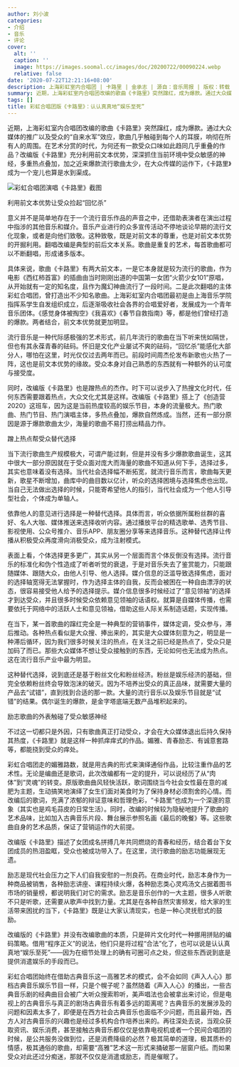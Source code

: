 ```yaml
---
author: 刘小波
categories:
- 介绍
- 音乐
- 评论
cover:
  alt: ''
  caption: ''
  image: https://images.soomal.cc/images/doc/20200722/00090224.webp
  relative: false
date: '2020-07-22T12:21:16+08:00'
description: 上海彩虹室内合唱团 | 卡路里 | 金承志 | 源自：音乐周报 | 版权：转载 |  平均/总评分：10.00/30
summary: 近期，上海彩虹室内合唱团改编的歌曲《卡路里》突然蹿红，成为爆款。通过大众媒体的推广以及受众的“自来水军”效应，歌曲几乎触碰到每个人的耳膜，响彻在所有人的周围。在艺术分赏的时代，为何还有一款受众口味如此趋同几乎重叠的作品？
tags: []
title: 彩虹合唱团版《卡路里》：认认真真地“娱乐至死”
---
```


近期，上海彩虹室内合唱团改编的歌曲《卡路里》突然蹿红，成为爆款。通过大众媒体的推广以及受众的“自来水军”效应，歌曲几乎触碰到每个人的耳膜，响彻在所有人的周围。在艺术分赏的时代，为何还有一款受众口味如此趋同几乎重叠的作品？改编版《卡路里》充分利用前文本优势，深深抓住当前环境中受众敏感的神经，多重热点叠加，加之近来爆款流行歌曲太少，在大众传媒的运作下，《卡路里》成为一个宠儿也算是水到渠成。

![彩虹合唱团演唱《卡路里》截图](https://images.soomal.cc/images/doc/20200722/00090223.webp)





利用前文本优势让受众捡起“回忆杀”

意义并不是简单地存在于一个流行音乐作品的声音之中，还借助表演者在演出过程中指涉的其他音乐和媒介。音乐产业进行的众多宣传活动不停地谈论早期的流行文化现象，或者是向他们致敬。这种致敬，既是对前文本的尊重，也是对前文本优势的开掘利用。翻唱改编是典型的前后文本关系。歌曲是重复的艺术，每首歌曲都可以不断翻唱，形成诸多版本。

具体来说，歌曲《卡路里》有两大前文本，一是它本身就是较为流行的歌曲，作为电影《西红柿首富》的插曲由当时刚刚出道的中国第一女团“火箭少女101”原唱，从开始就有一定的知名度，且作为魔幻神曲流行了一段时间。二是此次翻唱的主体彩虹合唱团，曾打造出不少知名歌曲。上海彩虹室内合唱团最初是由上海音乐学院指挥系学生自发组织成立，后逐渐吸收社会各界的合唱爱好者，发展成为一个青年音乐团体。《感觉身体被掏空》《我喜欢》《春节自救指南》等，都是他们曾经打造的爆款。两者结合，前文本优势就更加明显。

流行音乐是一种代际感极强的艺术形式，前几年流行的歌曲在当下听来恍如隔世，但也有其永葆青春的砝码。怀旧是文化产业屡试不爽的砝码，“回忆杀”能感化大部分人，哪怕在这里，时光仅仅过去两年而已。前段时间周杰伦发布新歌也火热了一阵，这也是前文本优势的缘故。受众本身对自己熟悉的东西就有一种额外的认可度与接受度。

同时，改编版《卡路里》也是蹭热点的杰作。时下可以说步入了热搜文化时代，任何东西需要跟着热点，大众文化尤其是这样。改编版《卡路里》搭上了《创造营2020》这班车，因为这是当前热度较高的娱乐节目，本身的流量极大。热门歌曲、热门节目、热门演唱主体，多热点叠加，爆款自然炼成。当然，还有一部分原因是源于爆款歌曲太少，海量的歌曲不易打捞出精品力作。

蹭上热点帮受众替代选择

当下流行歌曲生产规模极大，可谓产能过剩，但是并没有多少爆款歌曲诞生，这其中很大一部分原因就在于受众面对庞大而海量的歌曲不知道从何下手，选择过多，其实也意味着没有选择。当代社会选择幅不断拓宽，就流行音乐而言，歌曲每天更新，歌星不断增加，曲库中的曲目数以亿计，听众的选择困境与选择焦虑也出现。当自己无法做出选择的时候，只能寄希望他人的指引，当代社会成为一个他人引导型社会，个体成为单轴人。

依靠他人的意见进行选择是一种替代选择。具体而言，听众依据所属粉丝群的喜好、名人大咖、媒体推送来选择收听内容。通过播放平台的精选歌单、选秀节目、影视使用、公众号推介、音乐APP、朋友圈分享等来选择音乐。这种替代选择让传播从积极受众再度滑向消极受众，成为注射模式。

表面上看，个体选择更多更广，其实从另一个层面而言个体反倒没有选择。流行音乐的标准化和伪个性造成了听者听觉的衰退，于是对音乐失去了鉴赏能力，只能跟随媒体、跟随大众，由他人引导、他人选择。媒介信息的泛滥导致选择焦虑，面对的选择轴宽得无法掌握时，作为选择主体的自我，反而会被困在一种自由漂浮的状态，很容易接受他人给予的选择提示。媒介信息很多时候经过了“意见领袖”的选择才到达受众，并且很多时候受众依赖意见领袖的话语权。就算是自媒体传播，也需要依托于网络中的活跃人士和意见领袖，借助这些人际关系制造话题，实现传播。

在当下，某一首歌曲的蹿红完全是一种典型的营销事件，媒体定调，受众参与，滞后推动。各种热点看似是大众搜、捧出来的，其实是大众媒体刻意为之，明显是一种滞后循环，因为我们很多时候关注的热点，在关注之前已经是热点了，受众只是加码了而已。那些大众媒体不想让受众接触到的东西，无论如何也无法成为热点。这在流行音乐产业中最为明显。

这种替代选择，说到底还是基于粉丝文化和粉丝经济。粉丝是娱乐经济的基础，但完全依赖粉丝终会导致泡沫的破灭。因为不培养出受众的真正品味，就需要大量的产品去“试错”，直到找到合适的那一款。大量的流行音乐以及娱乐节目就是“试错”的结果。偶尔诞生的爆款，是金字塔底端无数产品堆积起来的。

励志歌曲的外表触碰了受众敏感神经

不过这一切都只是外因，只有歌曲真正打动受众，才会在大众媒体退出后持久保持其热度，《卡路里》就是这样一种抓痒痒式的作品。媚雅、青春励志、有诚意套路等，都能挠到受众的痒处。

彩虹合唱团走的媚雅路数，就是用古典的形式来演绎通俗作品，比较注重作品的艺术性。无论是编曲还是歌词，此次改编都有一定的提升，可以说经历了从“肉体”到“灵魂”的转变。原版歌曲曲风轻快活跃，歌词围绕当今社会女性最在意的减肥为主题，生动搞笑地演绎了女生们面对美食时为了保持身材必须割舍的心情。而改编后的歌词，充满了浓郁的辩证意味和哲理色彩，“卡路里”也成为一个深邃的意象（其实也是鸡毛蒜皮的日常生活）。同时，改编的时候较为隐秘地提升了歌曲的艺术品味，比如加入古典音乐片段、舞台展示参照名画《最后的晚餐》等。这些歌曲自身的艺术品质，保证了营销运作的大前提。

改编版《卡路里》描述了女团成名拼搏几年共同燃烧的青春和经历，结合着台下女团成员的热泪盈眶，受众也被成功带入了。在这里，流行歌曲的励志功能展现无遗。

励志是现代社会压力之下人们自我安慰的一剂良药。在商业时代，励志本身作为一种商品被销售，各种励志讲座、课程持续火爆，各种励志类心灵鸡汤文占据着图书市场的销量榜，都说明我们对它的需求。励志是音乐创作的一大主题，很多人听歌不只是听歌，还需要从歌声中找到力量。尤其是在各种自然灾害频发，给大家的生活带来困扰的当下，《卡路里》既是让大家认清现实，也是一种心灵抚慰式的鼓励。

改编版的《卡路里》并没有改编歌曲的本质，只是碎片文化时代一种挪用拼贴的编码策略。借用“程序正义”的说法，他们只是将过程“合法”化了，也可以说是认认真真地“娱乐至死”――因为在细节处理上的确有可圈可点之处，但这些东西说到底是提供消遣娱乐的手段而已。

彩虹合唱团始终在借助古典音乐这一高雅艺术的模式，会不会如同《声入人心》那档古典音乐娱乐节目一样，只是个幌子呢？虽然随着《声入人心》的播出，一些古典音乐剧的经典曲目会被广大听众搜索聆听，美声唱法也会被拿出来讨论，但是电视上的古典音乐与真正的剧场古典音乐有着多远的距离呢？古典音乐的发展涉及的问题和因素太多了，即便是在西方社会古典音乐也面临不少问题，而且最开始，西方人对古典音乐的兴趣也是经过多机构合作培养出来的。再往深处去说，当观众获取资讯、娱乐消费，甚至接触古典音乐都仅仅是依靠电视机或者一个民间合唱团的时候，是公共服务没做到位，还是消费降级的必然？极其简单的道理，极其质朴的情感，极其通俗的歌曲，却需要“高雅”艺术这一形式来捅破那一层窗户纸。而如果受众对此还过分痴迷，那就不仅仅是消遣或励志，而是催眠了。
